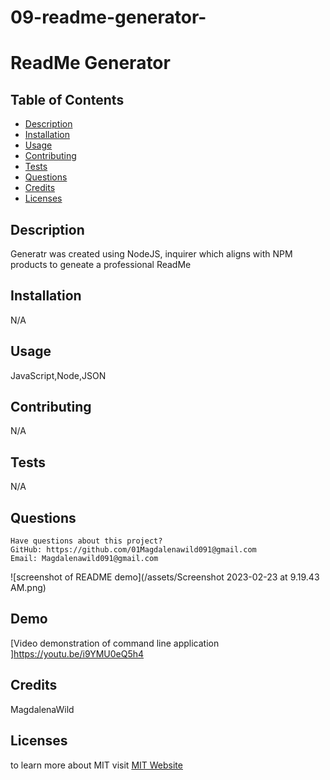 # 09-readme-generator-
# ReadMe Generator



## Table of Contents
* [Description](#description)
* [Installation](#installation)
* [Usage](#usage)
* [Contributing](#contributing)
* [Tests](#tests)
* [Questions](#questions)
* [Credits](#credits)
* [Licenses](#licenses)

## Description
Generatr was created using NodeJS, inquirer which aligns with NPM products to geneate a professional ReadMe
## Installation
N/A
## Usage
JavaScript,Node,JSON
## Contributing
N/A
## Tests
N/A
## Questions

    Have questions about this project?  
    GitHub: https://github.com/01Magdalenawild091@gmail.com  
    Email: Magdalenawild091@gmail.com
    
   ![screenshot of README demo](/assets/Screenshot 2023-02-23 at 9.19.43 AM.png)

  ## Demo
  [Video demonstration of command line application ]https://youtu.be/i9YMU0eQ5h4

## Credits
MagdalenaWild


## Licenses
to learn more about MIT visit [MIT Website](https://opensource.org/license/MIT)
        
  
